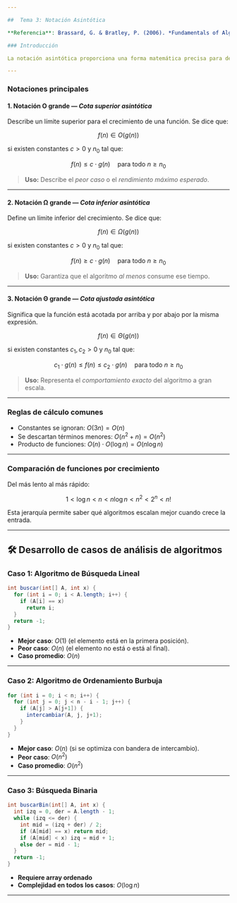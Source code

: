 ```yaml
---

##  Tema 3: Notación Asintótica

**Referencia**: Brassard, G. & Bratley, P. (2006). *Fundamentals of Algorithmics*. Tema 3: Notación Asintótica.

### Introducción

La notación asintótica proporciona una forma matemática precisa para describir cómo crece el tiempo de ejecución o el uso de memoria de un algoritmo en función del tamaño de entrada $n$. Es un lenguaje fundamental para el análisis de algoritmos, ya que permite comparar la eficiencia de diferentes soluciones.

---
```


### Notaciones principales

#### 1. **Notación O grande** — *Cota superior asintótica*

Describe un límite superior para el crecimiento de una función.
Se dice que:

$$
f(n) \in O(g(n))
$$

si existen constantes $c > 0$ y $n_0$ tal que:

$$
f(n) \leq c \cdot g(n) \quad \text{para todo } n \geq n_0
$$

> **Uso:** Describe el *peor caso* o el *rendimiento máximo esperado*.

---

#### 2. **Notación Ω grande** — *Cota inferior asintótica*

Define un límite inferior del crecimiento.
Se dice que:

$$
f(n) \in \Omega(g(n))
$$

si existen constantes $c > 0$ y $n_0$ tal que:

$$
f(n) \geq c \cdot g(n) \quad \text{para todo } n \geq n_0
$$

> **Uso:** Garantiza que el algoritmo *al menos* consume ese tiempo.

---

#### 3. **Notación Θ grande** — *Cota ajustada asintótica*

Significa que la función está acotada por arriba y por abajo por la misma expresión.

$$
f(n) \in \Theta(g(n))
$$

si existen constantes $c_1, c_2 > 0$ y $n_0$ tal que:

$$
c_1 \cdot g(n) \leq f(n) \leq c_2 \cdot g(n) \quad \text{para todo } n \geq n_0
$$

> **Uso:** Representa el *comportamiento exacto* del algoritmo a gran escala.

---

### Reglas de cálculo comunes

* Constantes se ignoran: $O(3n) = O(n)$
* Se descartan términos menores: $O(n^2 + n) = O(n^2)$
* Producto de funciones: $O(n) \cdot O(\log n) = O(n \log n)$

---

### Comparación de funciones por crecimiento

Del más lento al más rápido:

$$
1 < \log n < n < n \log n < n^2 < 2^n < n!
$$

Esta jerarquía permite saber qué algoritmos escalan mejor cuando crece la entrada.

---

## 🛠️ Desarrollo de casos de análisis de algoritmos

### Caso 1: Algoritmo de Búsqueda Lineal

```java
int buscar(int[] A, int x) {
  for (int i = 0; i < A.length; i++) {
    if (A[i] == x)
      return i;
  }
  return -1;
}
```

* **Mejor caso**: $O(1)$ (el elemento está en la primera posición).
* **Peor caso**: $O(n)$ (el elemento no está o está al final).
* **Caso promedio**: $O(n)$

---

### Caso 2: Algoritmo de Ordenamiento Burbuja

```java
for (int i = 0; i < n; i++) {
  for (int j = 0; j < n - i - 1; j++) {
    if (A[j] > A[j+1]) {
      intercambiar(A, j, j+1);
    }
  }
}
```

* **Mejor caso**: $O(n)$ (si se optimiza con bandera de intercambio).
* **Peor caso**: $O(n^2)$
* **Caso promedio**: $O(n^2)$

---

### Caso 3: Búsqueda Binaria

```java
int buscarBin(int[] A, int x) {
  int izq = 0, der = A.length - 1;
  while (izq <= der) {
    int mid = (izq + der) / 2;
    if (A[mid] == x) return mid;
    if (A[mid] < x) izq = mid + 1;
    else der = mid - 1;
  }
  return -1;
}
```

* **Requiere array ordenado**
* **Complejidad en todos los casos**: $O(\log n)$

---


